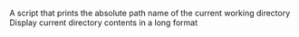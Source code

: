 A script that prints the absolute path name of the current working directory
Display current directory contents in a long format
